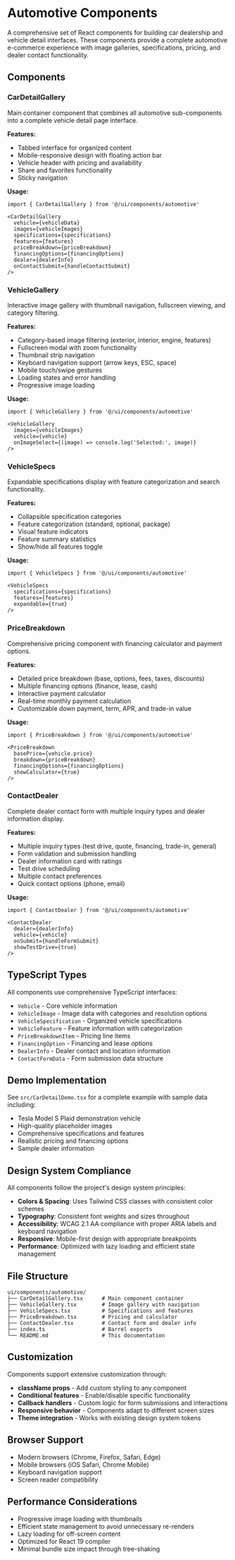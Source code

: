 # Automotive Components

A comprehensive set of React components for building car dealership and vehicle detail interfaces. These components provide a complete automotive e-commerce experience with image galleries, specifications, pricing, and dealer contact functionality.

## Components

### CarDetailGallery
Main container component that combines all automotive sub-components into a complete vehicle detail page interface.

**Features:**
- Tabbed interface for organized content
- Mobile-responsive design with floating action bar
- Vehicle header with pricing and availability
- Share and favorites functionality
- Sticky navigation

**Usage:**
```tsx
import { CarDetailGallery } from '@/ui/components/automotive'

<CarDetailGallery
  vehicle={vehicleData}
  images={vehicleImages}
  specifications={specifications}
  features={features}
  priceBreakdown={priceBreakdown}
  financingOptions={financingOptions}
  dealer={dealerInfo}
  onContactSubmit={handleContactSubmit}
/>
```

### VehicleGallery
Interactive image gallery with thumbnail navigation, fullscreen viewing, and category filtering.

**Features:**
- Category-based image filtering (exterior, interior, engine, features)
- Fullscreen modal with zoom functionality
- Thumbnail strip navigation
- Keyboard navigation support (arrow keys, ESC, space)
- Mobile touch/swipe gestures
- Loading states and error handling
- Progressive image loading

**Usage:**
```tsx
import { VehicleGallery } from '@/ui/components/automotive'

<VehicleGallery
  images={vehicleImages}
  vehicle={vehicle}
  onImageSelect={(image) => console.log('Selected:', image)}
/>
```

### VehicleSpecs
Expandable specifications display with feature categorization and search functionality.

**Features:**
- Collapsible specification categories
- Feature categorization (standard, optional, package)
- Visual feature indicators
- Feature summary statistics
- Show/hide all features toggle

**Usage:**
```tsx
import { VehicleSpecs } from '@/ui/components/automotive'

<VehicleSpecs
  specifications={specifications}
  features={features}
  expandable={true}
/>
```

### PriceBreakdown
Comprehensive pricing component with financing calculator and payment options.

**Features:**
- Detailed price breakdown (base, options, fees, taxes, discounts)
- Multiple financing options (finance, lease, cash)
- Interactive payment calculator
- Real-time monthly payment calculation
- Customizable down payment, term, APR, and trade-in value

**Usage:**
```tsx
import { PriceBreakdown } from '@/ui/components/automotive'

<PriceBreakdown
  basePrice={vehicle.price}
  breakdown={priceBreakdown}
  financingOptions={financingOptions}
  showCalculator={true}
/>
```

### ContactDealer
Complete dealer contact form with multiple inquiry types and dealer information display.

**Features:**
- Multiple inquiry types (test drive, quote, financing, trade-in, general)
- Form validation and submission handling
- Dealer information card with ratings
- Test drive scheduling
- Multiple contact preferences
- Quick contact options (phone, email)

**Usage:**
```tsx
import { ContactDealer } from '@/ui/components/automotive'

<ContactDealer
  dealer={dealerInfo}
  vehicle={vehicle}
  onSubmit={handleFormSubmit}
  showTestDrive={true}
/>
```

## TypeScript Types

All components use comprehensive TypeScript interfaces:

- `Vehicle` - Core vehicle information
- `VehicleImage` - Image data with categories and resolution options
- `VehicleSpecification` - Organized vehicle specifications
- `VehicleFeature` - Feature information with categorization
- `PriceBreakdownItem` - Pricing line items
- `FinancingOption` - Financing and lease options
- `DealerInfo` - Dealer contact and location information
- `ContactFormData` - Form submission data structure

## Demo Implementation

See `src/CarDetailDemo.tsx` for a complete example with sample data including:
- Tesla Model S Plaid demonstration vehicle
- High-quality placeholder images
- Comprehensive specifications and features
- Realistic pricing and financing options
- Sample dealer information

## Design System Compliance

All components follow the project's design system principles:

- **Colors & Spacing**: Uses Tailwind CSS classes with consistent color schemes
- **Typography**: Consistent font weights and sizes throughout
- **Accessibility**: WCAG 2.1 AA compliance with proper ARIA labels and keyboard navigation
- **Responsive**: Mobile-first design with appropriate breakpoints
- **Performance**: Optimized with lazy loading and efficient state management

## File Structure

```
ui/components/automotive/
├── CarDetailGallery.tsx      # Main component container
├── VehicleGallery.tsx        # Image gallery with navigation
├── VehicleSpecs.tsx          # Specifications and features
├── PriceBreakdown.tsx        # Pricing and calculator
├── ContactDealer.tsx         # Contact form and dealer info
├── index.ts                  # Barrel exports
└── README.md                 # This documentation
```

## Customization

Components support extensive customization through:

- **className props** - Add custom styling to any component
- **Conditional features** - Enable/disable specific functionality
- **Callback handlers** - Custom logic for form submissions and interactions
- **Responsive behavior** - Components adapt to different screen sizes
- **Theme integration** - Works with existing design system tokens

## Browser Support

- Modern browsers (Chrome, Firefox, Safari, Edge)
- Mobile browsers (iOS Safari, Chrome Mobile)
- Keyboard navigation support
- Screen reader compatibility

## Performance Considerations

- Progressive image loading with thumbnails
- Efficient state management to avoid unnecessary re-renders
- Lazy loading for off-screen content
- Optimized for React 19 compiler
- Minimal bundle size impact through tree-shaking
